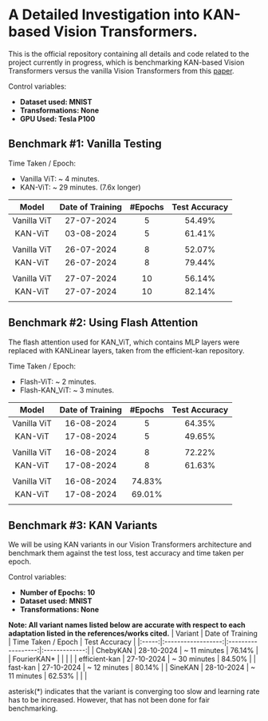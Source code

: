 # A Detailed Investigation into KAN-based Vision Transformers. 

This is the official repository containing all details and code related to the project currently in progress, which is benchmarking KAN-based Vision Transformers versus the vanilla Vision Transformers from this [paper](https://arxiv.org/abs/2010.11929).

Control variables:
- **Dataset used: MNIST**
- **Transformations: None**
- **GPU Used: Tesla P100**

## Benchmark #1: Vanilla Testing
Time Taken / Epoch: 
- Vanilla ViT: ~ 4 minutes.
- KAN-ViT: ~ 29 minutes. (7.6x longer)

| Model | Date of Training | #Epochs | Test Accuracy |
|:-----:|:----------------:|:-------:|:-------------:|
| Vanilla ViT | 27-07-2024 | 5 | 54.49% |
| KAN-ViT | 03-08-2024 | 5 | 61.41% | 
| |
| Vanilla ViT | 26-07-2024 | 8 | 52.07% |
| KAN-ViT | 26-07-2024 | 8 | 79.44% |
| |
| Vanilla ViT | 27-07-2024 | 10 | 56.14% | 
| KAN-ViT | 27-07-2024 | 10 | 82.14% | 
||

## Benchmark #2: Using Flash Attention
The flash attention used for KAN_ViT, which contains MLP layers were replaced with KANLinear layers, taken from the efficient-kan repository.

Time Taken / Epoch: 
- Flash-ViT: ~ 2 minutes.
- Flash-KAN_ViT: ~ 3 minutes.

| Model | Date of Training | #Epochs | Test Accuracy |
|:-----:|:----------------:|:-------:|:-------------:|
| Vanilla ViT | 16-08-2024 | 5 | 64.35% |
| KAN-ViT | 17-08-2024 | 5 | 49.65% | 
| |
| Vanilla ViT | 16-08-2024 | 8 | 72.22% |
| KAN-ViT | 17-08-2024 | 8 | 61.63% | 
| |
| Vanilla ViT | 16-08-2024 | 74.83% |
| KAN-ViT | 17-08-2024 | 69.01% |
||

## Benchmark #3: KAN Variants
We will be using KAN variants in our Vision Transformers architecture and benchmark them against the test loss, test
accuracy and time taken per epoch. 

Control variables: 
- **Number of Epochs: 10**
- **Dataset used: MNIST**
- **Transformations: None**

**Note: All variant names listed below are accurate with respect to each adaptation listed in the references/works cited.**
| Variant | Date of Training | Time Taken / Epoch | Test Accuracy |
|:-----:|:------------------:|:------------------:|:-------------:|
| ChebyKAN | 28-10-2024 | ~ 11 minutes | 76.14% |
| FourierKAN* | | | |
| efficient-kan | 27-10-2024 | ~ 30 minutes | 84.50% |
| fast-kan | 27-10-2024 | ~ 12 minutes | 80.14% |
| SineKAN | 28-10-2024 | ~ 11 minutes | 62.53% |
| |

asterisk(*) indicates that the variant is converging too slow and learning rate has to be increased. However, that has not been done for fair benchmarking.

